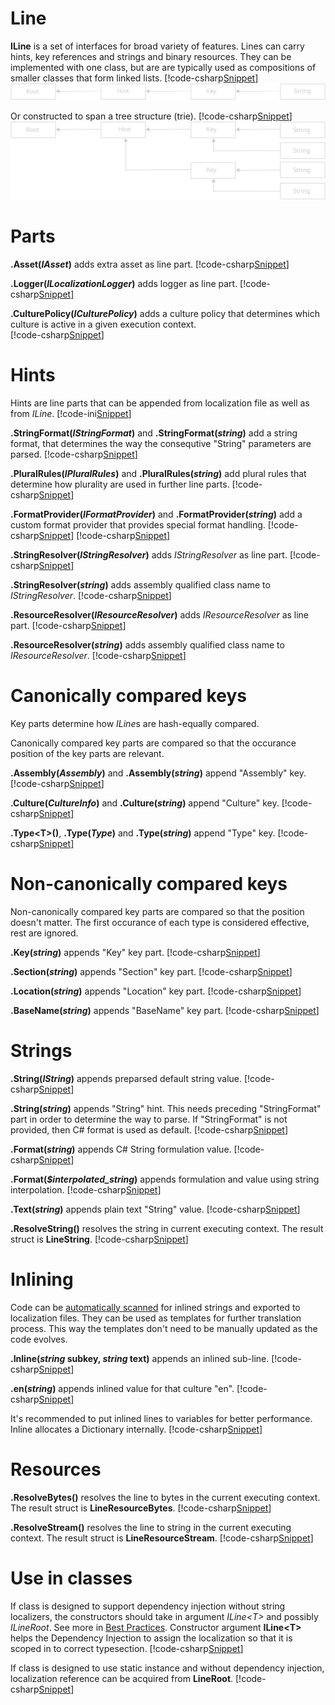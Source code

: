 ﻿# Line
**ILine** is a set of interfaces for broad variety of features.
Lines can carry hints, key references and strings and binary resources. 
They can be implemented with one class, but are are typically used as compositions of smaller classes that form linked lists.
[!code-csharp[Snippet](Examples.cs#Snippet_1a)]
![linked list](linkedlist.svg)
<br/>

Or constructed to span a tree structure (trie).
[!code-csharp[Snippet](Examples.cs#Snippet_1b)]
![tree](tree.svg)
<br/>

# Parts
<b>.Asset(<i>IAsset</i>)</b> adds extra asset as line part.
[!code-csharp[Snippet](Examples.cs#Snippet_2a)]

<b>.Logger(<i>ILocalizationLogger</i>)</b> adds logger as line part.
[!code-csharp[Snippet](Examples.cs#Snippet_2b)]

<b>.CulturePolicy(<i>ICulturePolicy</i>)</b> adds a culture policy that determines which culture is active in a given execution context.	
[!code-csharp[Snippet](Examples.cs#Snippet_2c)]

# Hints
Hints are line parts that can be appended from localization file as well as from *ILine*.
[!code-ini[Snippet](Hints.ini)]

<b>.StringFormat(<i>IStringFormat</i>)</b> and <b>.StringFormat(<i>string</i>)</b> add a string format, that determines the way the consequtive "String" parameters are parsed.
[!code-csharp[Snippet](Examples.cs#Snippet_3a)]

<b>.PluralRules(<i>IPluralRules</i>)</b> and <b>.PluralRules(<i>string</i>)</b> add plural rules that determine how plurality are used in further line parts.
[!code-csharp[Snippet](Examples.cs#Snippet_3b)]

<b>.FormatProvider(<i>IFormatProvider</i>)</b> and <b>.FormatProvider(<i>string</i>)</b> add a custom format provider that provides special format handling.
[!code-csharp[Snippet](Examples.cs#Snippet_3c)]
[!code-csharp[Snippet](Examples.cs#Snippet_3d)]

<b>.StringResolver(<i>IStringResolver</i>)</b> adds *IStringResolver* as line part.
[!code-csharp[Snippet](Examples.cs#Snippet_3e)]

<b>.StringResolver(<i>string</i>)</b> adds assembly qualified class name to *IStringResolver*.
[!code-csharp[Snippet](Examples.cs#Snippet_3f)]

<b>.ResourceResolver(<i>IResourceResolver</i>)</b> adds *IResourceResolver* as line part.
[!code-csharp[Snippet](Examples.cs#Snippet_3g)]

<b>.ResourceResolver(<i>string</i>)</b> adds assembly qualified class name to *IResourceResolver*.
[!code-csharp[Snippet](Examples.cs#Snippet_3h)]

# Canonically compared keys
Key parts determine how *ILine*s are hash-equally compared.

Canonically compared key parts are compared so that the occurance position of the key parts are relevant.

<b>.Assembly(<i>Assembly</i>)</b> and <b>.Assembly(<i>string</i>)</b> append "Assembly" key. 
[!code-csharp[Snippet](Examples.cs#Snippet_5a)]

<b>.Culture(<i>CultureInfo</i>)</b> and <b>.Culture(<i>string</i>)</b> append "Culture" key.
[!code-csharp[Snippet](Examples.cs#Snippet_5b)]

<b>.Type&lt;T&gt;(<i></i>)</b>, <b>.Type(<i>Type</i>)</b> and <b>.Type(<i>string</i>)</b> append "Type" key.
[!code-csharp[Snippet](Examples.cs#Snippet_5c)]

# Non-canonically compared keys
Non-canonically compared key parts are compared so that the position doesn't matter. The first occurance of each type is considered effective, rest are ignored.

<b>.Key(<i>string</i>)</b> appends "Key" key part.
[!code-csharp[Snippet](Examples.cs#Snippet_6a)]

<b>.Section(<i>string</i>)</b> appends "Section" key part.
[!code-csharp[Snippet](Examples.cs#Snippet_6b)]

<b>.Location(<i>string</i>)</b> appends "Location" key part.
[!code-csharp[Snippet](Examples.cs#Snippet_6c)]

<b>.BaseName(<i>string</i>)</b> appends "BaseName" key part.
[!code-csharp[Snippet](Examples.cs#Snippet_6d)]

# Strings
<b>.String(<i>IString</i>)</b> appends preparsed default string value.
[!code-csharp[Snippet](Examples.cs#Snippet_7a)]

<b>.String(<i>string</i>)</b> appends "String" hint. This needs preceding "StringFormat" part in order to determine the way to parse.
If "StringFormat" is not provided, then C# format is used as default.
[!code-csharp[Snippet](Examples.cs#Snippet_7b)]

<b>.Format(<i>string</i>)</b> appends C# String formulation value.
[!code-csharp[Snippet](Examples.cs#Snippet_7c)]

<b>.Format(<i>$interpolated_string</i>)</b> appends formulation and value using string interpolation.
[!code-csharp[Snippet](Examples.cs#Snippet_7c2)]

<b>.Text(<i>string</i>)</b> appends plain text "String" value.
[!code-csharp[Snippet](Examples.cs#Snippet_7d)]

<b>.ResolveString()</b> resolves the string in current executing context. The result struct is <b>LineString</b>.
[!code-csharp[Snippet](Examples.cs#Snippet_8a)]

# Inlining
Code can be [automatically scanned](http://lexical.fi/sdk/Localization/docs/InlineScanner/index.html) for inlined strings and exported to localization files.
They can be used as templates for further translation process. 
This way the templates don't need to be manually updated as the code evolves.
<br/>

<b>.Inline(<i>string</i> subkey, <i>string</i> text)</b> appends an inlined sub-line.
[!code-csharp[Snippet](Examples.cs#Snippet_7e)]

<b>.en(<i>string</i>)</b> appends inlined value for that culture "en".
[!code-csharp[Snippet](Examples.cs#Snippet_7f)]

It's recommended to put inlined lines to variables for better performance. Inline allocates a Dictionary internally.
[!code-csharp[Snippet](Examples.cs#Snippet_7h)]

# Resources
<b>.ResolveBytes()</b> resolves the line to bytes in the current executing context. The result struct is <b>LineResourceBytes</b>.
[!code-csharp[Snippet](Examples.cs#Snippet_10a)]

<b>.ResolveStream()</b> resolves the line to string in the current executing context. The result struct is <b>LineResourceStream</b>.
[!code-csharp[Snippet](Examples.cs#Snippet_10b)]

# Use in classes
If class is designed to support dependency injection without string localizers, the constructors should 
take in argument *ILine&lt;T&gt;* and possibly *ILineRoot*. See more in [Best Practices](../BestPractices/ClassLibrary/index.md).
Constructor argument **ILine&lt;T&gt;** helps the Dependency Injection to assign the localization so that it is scoped in to correct typesection.
[!code-csharp[Snippet](Examples.cs#Snippet_9a)]

If class is designed to use static instance and without dependency injection, localization reference can be acquired from **LineRoot**.
[!code-csharp[Snippet](Examples.cs#Snippet_9b)]
